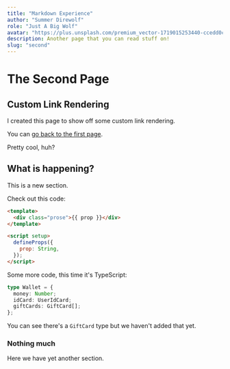 ```yaml
---
title: "Markdown Experience"
author: "Summer Direwolf"
role: "Just A Big Wolf"
avatar: "https://plus.unsplash.com/premium_vector-1719015253440-ccedd0c117c3?q=80&w=3560&auto=format&fit=crop&ixlib=rb-4.0.3&ixid=M3wxMjA3fDB8MHxwaG90by1wYWdlfHx8fGVufDB8fHx8fA%3D%3D"
description: Another page that you can read stuff on!
slug: "second"
---
```


# The Second Page

## Custom Link Rendering

I created this page to show off some custom link rendering.

You can [go back to the first page](/).

Pretty cool, huh?

## What is happening?

This is a new section.

Check out this code:

```html
<template>
  <div class="prose">{{ prop }}</div>
</template>

<script setup>
  defineProps({
    prop: String,
  });
</script>
```

Some more code, this time it's TypeScript:

```ts [types.ts]
type Wallet = {
  money: Number;
  idCard: UserIdCard;
  giftCards: GiftCard[];
};
```

You can see there's a `GiftCard` type but we haven't added that yet.

### Nothing much

Here we have yet another section.
